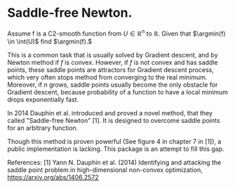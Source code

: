 # Saddle-free Newton.

Assume f is a C2-smooth function from $U \in \mathbb{R}^n$ to $\mathbb{R}$. Given that $\argmin(f) \in \int(U)$ find $\argmin(f).$

This is a common task that is usually solved by Gradient descent, and by Newton method if $f$ is convex.
However, if $f$ is not convex and has saddle points, these saddle points are attractors for Gradient descent process, which very often stops method from converging to the real minimum.
Moreover, if $n$ grows, saddle points usually become the only obstacle for Gradient descent, because probability of a function to have a local minimum drops exponentially fast.

In 2014 Dauphin et al. introduced and proved a novel method, that they called "Saddle-free Newton" [1]. It is designed to overcome saddle points for an arbitrary function. 

Though this method is proven powerful (See figure 4 in chapter 7 in [1]), a public implementation is lacking. This package is an attempt to fill this gap.


References:
[1] Yann N. Dauphin et al. (2014) Identifying and attacking the saddle point problem in high-dimensional non-convex optimization, https://arxiv.org/abs/1406.2572

